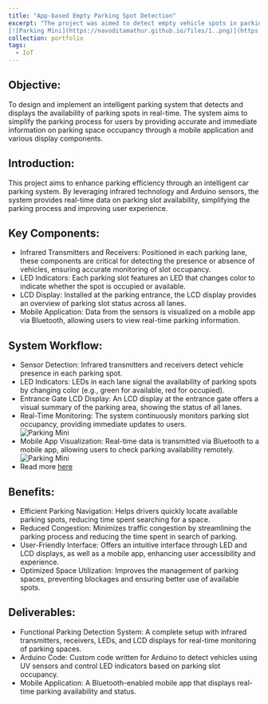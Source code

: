 ```yaml
---
title: "App-based Empty Parking Spot Detection"
excerpt: "The project was aimed to detect empty vehicle spots in parking by mobile based application with the help of sensors implemented using an Arduino board. Wrote the Arduino code to help detect cars using UV sensors and to change the color of LEDs.  The data was visualized on mobile app using Bluetooth.<br/>
[![Parking Mini](https://navoditamathur.github.io/files/1..png)](https://navoditamathur.github.io/portfolio/portfolio-ParkingSpotDetection/)"
collection: portfolio
tags: 
  - IoT
---
```


Objective:
------
To design and implement an intelligent parking system that detects and displays the availability of parking spots in real-time. The system aims to simplify the parking process for users by providing accurate and immediate information on parking space occupancy through a mobile application and various display components.

Introduction:
------
This project aims to enhance parking efficiency through an intelligent car parking system. By leveraging infrared technology and Arduino sensors, the system provides real-time data on parking slot availability, simplifying the parking process and improving user experience.

Key Components:
------
- Infrared Transmitters and Receivers: Positioned in each parking lane, these components are critical for detecting the presence or absence of vehicles, ensuring accurate monitoring of slot occupancy.
- LED Indicators: Each parking slot features an LED that changes color to indicate whether the spot is occupied or available.
- LCD Display: Installed at the parking entrance, the LCD display provides an overview of parking slot status across all lanes.
- Mobile Application: Data from the sensors is visualized on a mobile app via Bluetooth, allowing users to view real-time parking information.
  
System Workflow:
------
- Sensor Detection: Infrared transmitters and receivers detect vehicle presence in each parking spot.
- LED Indicators: LEDs in each lane signal the availability of parking spots by changing color (e.g., green for available, red for occupied).
- Entrance Gate LCD Display: An LCD display at the entrance gate offers a visual summary of the parking area, showing the status of all lanes.
- Real-Time Monitoring: The system continuously monitors parking slot occupancy, providing immediate updates to users.<br/>
  ![Parking Mini](https://navoditamathur.github.io/files/MiniParking.png)
- Mobile App Visualization: Real-time data is transmitted via Bluetooth to a mobile app, allowing users to check parking availability remotely.<br/>
  ![Parking Mini](https://navoditamathur.github.io/files/MiniParking_app.png)
- Read more [here](https://navoditamathur.github.io/files/ParkingMiniProject.pdf)
  
Benefits:
------
- Efficient Parking Navigation: Helps drivers quickly locate available parking spots, reducing time spent searching for a space.
- Reduced Congestion: Minimizes traffic congestion by streamlining the parking process and reducing the time spent in search of parking.
- User-Friendly Interface: Offers an intuitive interface through LED and LCD displays, as well as a mobile app, enhancing user accessibility and experience.
- Optimized Space Utilization: Improves the management of parking spaces, preventing blockages and ensuring better use of available spots.

Deliverables:
------
- Functional Parking Detection System: A complete setup with infrared transmitters, receivers, LEDs, and LCD displays for real-time monitoring of parking spaces.
- Arduino Code: Custom code written for Arduino to detect vehicles using UV sensors and control LED indicators based on parking slot occupancy.
- Mobile Application: A Bluetooth-enabled mobile app that displays real-time parking availability and status.
